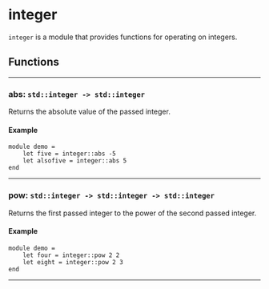 # integer
`integer` is a module that provides functions for operating on integers.
## Functions
---
### abs: `std::integer -> std::integer`
Returns the absolute value of the passed integer.
#### Example
```halcyon
module demo =
    let five = integer::abs -5
    let alsofive = integer::abs 5
end
```
---
### pow: `std::integer -> std::integer -> std::integer`
Returns the first passed integer to the power of the second passed integer.
#### Example
```halcyon
module demo =
    let four = integer::pow 2 2
    let eight = integer::pow 2 3
end
```
---

